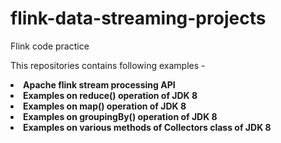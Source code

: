 # flink-data-streaming-projects
Flink code practice

This repositories contains following examples -
<li> <b>Apache flink stream processing API</b></li>
<li> <b>Examples on reduce() operation of JDK 8</b></li>
<li> <b>Examples on map() operation of JDK 8</b></li>
<li> <b>Examples on groupingBy() operation of JDK 8</b></li>
<li> <b>Examples on various methods of Collectors class of JDK 8</b></li>

